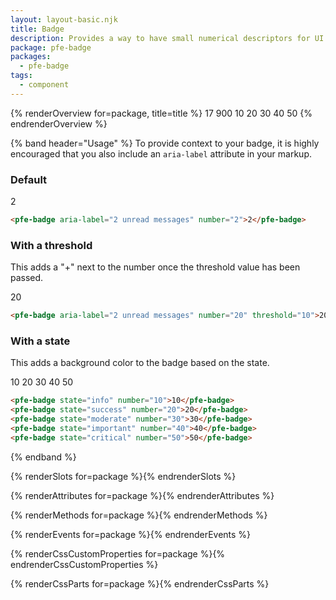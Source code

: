 ```yaml
---
layout: layout-basic.njk
title: Badge
description: Provides a way to have small numerical descriptors for UI elements
package: pfe-badge
packages:
  - pfe-badge
tags:
  - component
---
```


{% renderOverview for=package, title=title %}
  <pfe-badge number="17">17</pfe-badge>
  <pfe-badge number="900" threshold="100">900</pfe-badge>
  <pfe-badge state="info" number="10">10</pfe-badge>
  <pfe-badge state="success" number="20">20</pfe-badge>
  <pfe-badge state="moderate" number="30">30</pfe-badge>
  <pfe-badge state="important" number="40">40</pfe-badge>
  <pfe-badge state="critical" number="50">50</pfe-badge>
{% endrenderOverview %}

{% band header="Usage" %}
  To provide context to your badge, it is highly encouraged that you also include an `aria-label` attribute in your markup.

  ### Default
  <pfe-badge aria-label="2 unread messages" number="2">2</pfe-badge>
  ```html
  <pfe-badge aria-label="2 unread messages" number="2">2</pfe-badge>
  ```

  ### With a threshold
  This adds a "+" next to the number once the threshold value has been passed.

  <pfe-badge aria-label="2 unread messages" number="20" threshold="10">20</pfe-badge>

  ```html
  <pfe-badge aria-label="2 unread messages" number="20" threshold="10">20</pfe-badge>
  ```

  ### With a state
  This adds a background color to the badge based on the state.

  <pfe-badge state="info" number="10">10</pfe-badge>
  <pfe-badge state="success" number="20">20</pfe-badge>
  <pfe-badge state="moderate" number="30">30</pfe-badge>
  <pfe-badge state="important" number="40">40</pfe-badge>
  <pfe-badge state="critical" number="50">50</pfe-badge>

  ```html
  <pfe-badge state="info" number="10">10</pfe-badge>
  <pfe-badge state="success" number="20">20</pfe-badge>
  <pfe-badge state="moderate" number="30">30</pfe-badge>
  <pfe-badge state="important" number="40">40</pfe-badge>
  <pfe-badge state="critical" number="50">50</pfe-badge>
  ```
{% endband %}

{% renderSlots for=package %}{% endrenderSlots %}

{% renderAttributes for=package %}{% endrenderAttributes %}

{% renderMethods for=package %}{% endrenderMethods %}

{% renderEvents for=package %}{% endrenderEvents %}

{% renderCssCustomProperties for=package %}{% endrenderCssCustomProperties %}

{% renderCssParts for=package %}{% endrenderCssParts %}
